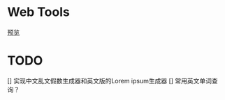 # Web Tools

[预览](https://liuwenxing1996.github.io/web-tools)

# TODO

[] 实现中文乱文假数生成器和英文版的Lorem ipsum生成器
[] 常用英文单词查询？
